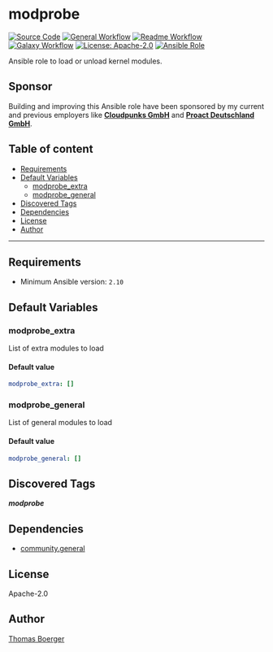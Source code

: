 # modprobe

[![Source Code](https://img.shields.io/badge/github-source%20code-blue?logo=github&logoColor=white)](https://github.com/rolehippie/modprobe)
[![General Workflow](https://github.com/rolehippie/modprobe/actions/workflows/general.yml/badge.svg)](https://github.com/rolehippie/modprobe/actions/workflows/general.yml)
[![Readme Workflow](https://github.com/rolehippie/modprobe/actions/workflows/docs.yml/badge.svg)](https://github.com/rolehippie/modprobe/actions/workflows/docs.yml)
[![Galaxy Workflow](https://github.com/rolehippie/modprobe/actions/workflows/galaxy.yml/badge.svg)](https://github.com/rolehippie/modprobe/actions/workflows/galaxy.yml)
[![License: Apache-2.0](https://img.shields.io/github/license/rolehippie/modprobe)](https://github.com/rolehippie/modprobe/blob/master/LICENSE)
[![Ansible Role](https://img.shields.io/badge/role-rolehippie.modprobe-blue)](https://galaxy.ansible.com/rolehippie/modprobe)

Ansible role to load or unload kernel modules.

## Sponsor

Building and improving this Ansible role have been sponsored by my current and previous employers like **[Cloudpunks GmbH](https://cloudpunks.de)** and **[Proact Deutschland GmbH](https://www.proact.eu)**.

## Table of content

- [Requirements](#requirements)
- [Default Variables](#default-variables)
  - [modprobe_extra](#modprobe_extra)
  - [modprobe_general](#modprobe_general)
- [Discovered Tags](#discovered-tags)
- [Dependencies](#dependencies)
- [License](#license)
- [Author](#author)

---

## Requirements

- Minimum Ansible version: `2.10`

## Default Variables

### modprobe_extra

List of extra modules to load

#### Default value

```YAML
modprobe_extra: []
```

### modprobe_general

List of general modules to load

#### Default value

```YAML
modprobe_general: []
```

## Discovered Tags

**_modprobe_**

## Dependencies

- [community.general](https://github.com/ansible-collections/community.general)

## License

Apache-2.0

## Author

[Thomas Boerger](https://github.com/tboerger)
